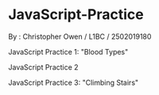 # JavaScript-Practice

By : Christopher Owen / L1BC / 2502019180

JavaScript Practice 1: "Blood Types"

JavaScript Practice 2

JavaScript Practice 3: "Climbing Stairs"
